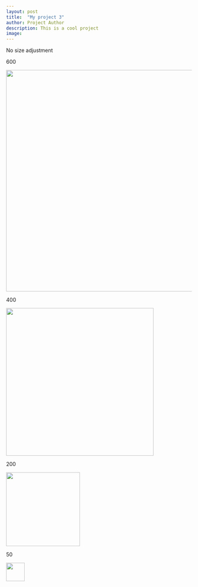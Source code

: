 ```yaml
---
layout: post
title:  "My project 3"
author: Project Author
description: This is a cool project
image: 
---
```


No size adjustment
<img src="https://raw.githubusercontent.com/esnt/stat386-projects/main/assets/images/image5.jpg" alt=""/>


600 

<img src="https://raw.githubusercontent.com/esnt/stat386-projects/main/assets/images/image5.jpg" alt="" style="width:600px;"/>

400

<img src="https://raw.githubusercontent.com/esnt/stat386-projects/main/assets/images/image5.jpg" alt="" style="width:400px;"/>

200

<img src="https://raw.githubusercontent.com/esnt/stat386-projects/main/assets/images/image5.jpg" alt="" style="width:200px;"/>


50

<img src="https://raw.githubusercontent.com/esnt/stat386-projects/main/assets/images/image5.jpg" alt="" style="width:50px;"/>


